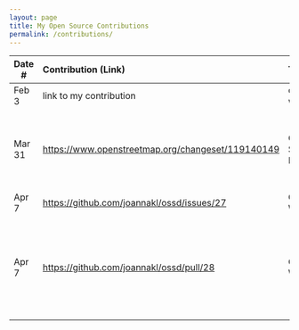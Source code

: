 ```yaml
---
layout: page
title: My Open Source Contributions
permalink: /contributions/
---
```


<!--
Type of the contribution should be "Wikipedia edit", "OpenStreet Map feature", "Documentation", "Course website", "Blog",
"Browser Add-on", etc.

The description should include a brief summary of what you did.

The link should bring us to a public page that shows your contribution. 

Replace the first row with your own contribution. 

-->





| Date #       | Contribution (Link)  | Type  | Description |
|---|:---|:---|:---|
| Feb 3   | link to my contribution    | course website    |   I fixed a broken link.    |
| Mar 31  | https://www.openstreetmap.org/changeset/119140149 | Open Street Mao |   add the information of a hotel that I had been to in Key West, FL   |
| Apr 7   | https://github.com/joannakl/ossd/issues/27    | Course Website    |  I create an issue    |
| Apr 7   | https://github.com/joannakl/ossd/pull/28      | Course Website    |  I submit a pull request for add a link and fix a typo (solve an issue created by others |
